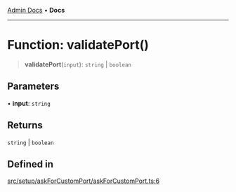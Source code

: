 [Admin Docs](/) • **Docs**

***

# Function: validatePort()

> **validatePort**(`input`): `string` \| `boolean`

## Parameters

• **input**: `string`

## Returns

`string` \| `boolean`

## Defined in

[src/setup/askForCustomPort/askForCustomPort.ts:6](https://github.com/PalisadoesFoundation/talawa-admin/blob/main/src/setup/askForCustomPort/askForCustomPort.ts#L6)
